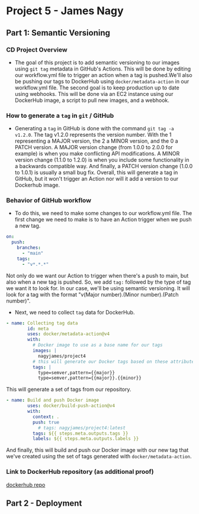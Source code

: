 # Project 5 - James Nagy

## Part 1: Semantic Versioning

### CD Project Overview

* The goal of this project is to add semantic versioning to our images using `git tag` metadata in GitHub's Actions. This will be done by editing our workflow.yml file to trigger an action when a tag is pushed.We'll also be pushing our tags to DockerHub using `docker/metadata-action` in our workflow.yml file.  The second goal is to keep production up to date using webhooks. This will be done via an EC2 instance using our DockerHub image, a script to pull new images, and a webhook. 

### How to generate a `tag` in `git` / GitHub

* Generating a `tag` in GitHub is done with the command `git tag -a v1.2.0`. The tag v1.2.0 represents the version number. With the 1 representing a MAJOR version, the 2 a MINOR version, and the 0 a PATCH version. A MAJOR version change (from 1.0.0 to 2.0.0 for example) is when you make conflicting API modifications. A MINOR version change (1.1.0 to 1.2.0) is when you include some functionality in a backwards compatible way. And finally, a PATCH version change (1.0.0 to 1.0.1) is usually a small bug fix. Overall, this will generate a tag in GitHub, but it won't trigger an Action nor will it add a version to our Dockerhub image. 

### Behavior of GitHub workflow

* To do this, we need to make some changes to our workflow.yml file. The first change we need to make is to have an Action trigger when we push a new tag.

```yml
on:
  push:
    branches:
      - "main"
    tags:
      - "v*.*.*"
```
  
  Not only do we want our Action to trigger when there's a push to main, but also when a new tag is pushed. So, we add `tag:` followed by the type of tag we want it to look for. In our case, we'll be using semantic versioning. It will look for a tag with the format "v(Major number).(Minor number).(Patch number)".

* Next, we need to collect `tag` data for DockerHub. 

```yml
- name: Collecting tag data
        id: meta
        uses: docker/metadata-action@v4
        with:
          # Docker image to use as a base name for our tags
          images: |
            nagyjames/project4
          # this will generate our Docker tags based on these attributes
          tags: |
            type=semver,pattern={{major}}
            type=semver,pattern={{major}}.{{minor}}
```

  This will generate a set of tags from our repository. 

```yml
- name: Build and push Docker image
        uses: docker/build-push-action@v4
        with:
          context: .
          push: true
            # tags: nagyjames/project4:latest
          tags: ${{ steps.meta.outputs.tags }}
          labels: ${{ steps.meta.outputs.labels }} 
```

  And finally, this will build and push our Docker image with our new tag that we've created using the set of tags generated with `docker/metadata-action`.

### Link to DockerHub repository (as additional proof)
[dockerhub repo](https://hub.docker.com/repository/docker/nagyjames/project4/general)



## Part 2 - Deployment
